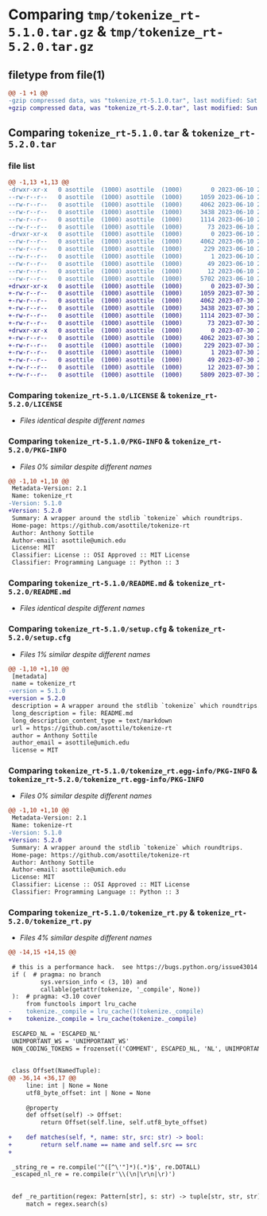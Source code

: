 # Comparing `tmp/tokenize_rt-5.1.0.tar.gz` & `tmp/tokenize_rt-5.2.0.tar.gz`

## filetype from file(1)

```diff
@@ -1 +1 @@
-gzip compressed data, was "tokenize_rt-5.1.0.tar", last modified: Sat Jun 10 20:35:48 2023, max compression
+gzip compressed data, was "tokenize_rt-5.2.0.tar", last modified: Sun Jul 30 22:45:24 2023, max compression
```

## Comparing `tokenize_rt-5.1.0.tar` & `tokenize_rt-5.2.0.tar`

### file list

```diff
@@ -1,13 +1,13 @@
-drwxr-xr-x   0 asottile  (1000) asottile  (1000)        0 2023-06-10 20:35:48.292503 tokenize_rt-5.1.0/
--rw-r--r--   0 asottile  (1000) asottile  (1000)     1059 2023-06-10 20:12:24.000000 tokenize_rt-5.1.0/LICENSE
--rw-r--r--   0 asottile  (1000) asottile  (1000)     4062 2023-06-10 20:35:48.292503 tokenize_rt-5.1.0/PKG-INFO
--rw-r--r--   0 asottile  (1000) asottile  (1000)     3438 2023-06-10 20:12:24.000000 tokenize_rt-5.1.0/README.md
--rw-r--r--   0 asottile  (1000) asottile  (1000)     1114 2023-06-10 20:35:48.292503 tokenize_rt-5.1.0/setup.cfg
--rw-r--r--   0 asottile  (1000) asottile  (1000)       73 2023-06-10 20:12:24.000000 tokenize_rt-5.1.0/setup.py
-drwxr-xr-x   0 asottile  (1000) asottile  (1000)        0 2023-06-10 20:35:48.292503 tokenize_rt-5.1.0/tokenize_rt.egg-info/
--rw-r--r--   0 asottile  (1000) asottile  (1000)     4062 2023-06-10 20:35:48.000000 tokenize_rt-5.1.0/tokenize_rt.egg-info/PKG-INFO
--rw-r--r--   0 asottile  (1000) asottile  (1000)      229 2023-06-10 20:35:48.000000 tokenize_rt-5.1.0/tokenize_rt.egg-info/SOURCES.txt
--rw-r--r--   0 asottile  (1000) asottile  (1000)        1 2023-06-10 20:35:48.000000 tokenize_rt-5.1.0/tokenize_rt.egg-info/dependency_links.txt
--rw-r--r--   0 asottile  (1000) asottile  (1000)       49 2023-06-10 20:35:48.000000 tokenize_rt-5.1.0/tokenize_rt.egg-info/entry_points.txt
--rw-r--r--   0 asottile  (1000) asottile  (1000)       12 2023-06-10 20:35:48.000000 tokenize_rt-5.1.0/tokenize_rt.egg-info/top_level.txt
--rw-r--r--   0 asottile  (1000) asottile  (1000)     5702 2023-06-10 20:31:42.000000 tokenize_rt-5.1.0/tokenize_rt.py
+drwxr-xr-x   0 asottile  (1000) asottile  (1000)        0 2023-07-30 22:45:24.533376 tokenize_rt-5.2.0/
+-rw-r--r--   0 asottile  (1000) asottile  (1000)     1059 2023-07-30 22:41:25.000000 tokenize_rt-5.2.0/LICENSE
+-rw-r--r--   0 asottile  (1000) asottile  (1000)     4062 2023-07-30 22:45:24.533376 tokenize_rt-5.2.0/PKG-INFO
+-rw-r--r--   0 asottile  (1000) asottile  (1000)     3438 2023-07-30 22:41:25.000000 tokenize_rt-5.2.0/README.md
+-rw-r--r--   0 asottile  (1000) asottile  (1000)     1114 2023-07-30 22:45:24.533376 tokenize_rt-5.2.0/setup.cfg
+-rw-r--r--   0 asottile  (1000) asottile  (1000)       73 2023-07-30 22:41:25.000000 tokenize_rt-5.2.0/setup.py
+drwxr-xr-x   0 asottile  (1000) asottile  (1000)        0 2023-07-30 22:45:24.533376 tokenize_rt-5.2.0/tokenize_rt.egg-info/
+-rw-r--r--   0 asottile  (1000) asottile  (1000)     4062 2023-07-30 22:45:24.000000 tokenize_rt-5.2.0/tokenize_rt.egg-info/PKG-INFO
+-rw-r--r--   0 asottile  (1000) asottile  (1000)      229 2023-07-30 22:45:24.000000 tokenize_rt-5.2.0/tokenize_rt.egg-info/SOURCES.txt
+-rw-r--r--   0 asottile  (1000) asottile  (1000)        1 2023-07-30 22:45:24.000000 tokenize_rt-5.2.0/tokenize_rt.egg-info/dependency_links.txt
+-rw-r--r--   0 asottile  (1000) asottile  (1000)       49 2023-07-30 22:45:24.000000 tokenize_rt-5.2.0/tokenize_rt.egg-info/entry_points.txt
+-rw-r--r--   0 asottile  (1000) asottile  (1000)       12 2023-07-30 22:45:24.000000 tokenize_rt-5.2.0/tokenize_rt.egg-info/top_level.txt
+-rw-r--r--   0 asottile  (1000) asottile  (1000)     5809 2023-07-30 22:45:24.000000 tokenize_rt-5.2.0/tokenize_rt.py
```

### Comparing `tokenize_rt-5.1.0/LICENSE` & `tokenize_rt-5.2.0/LICENSE`

 * *Files identical despite different names*

### Comparing `tokenize_rt-5.1.0/PKG-INFO` & `tokenize_rt-5.2.0/PKG-INFO`

 * *Files 0% similar despite different names*

```diff
@@ -1,10 +1,10 @@
 Metadata-Version: 2.1
 Name: tokenize_rt
-Version: 5.1.0
+Version: 5.2.0
 Summary: A wrapper around the stdlib `tokenize` which roundtrips.
 Home-page: https://github.com/asottile/tokenize-rt
 Author: Anthony Sottile
 Author-email: asottile@umich.edu
 License: MIT
 Classifier: License :: OSI Approved :: MIT License
 Classifier: Programming Language :: Python :: 3
```

### Comparing `tokenize_rt-5.1.0/README.md` & `tokenize_rt-5.2.0/README.md`

 * *Files identical despite different names*

### Comparing `tokenize_rt-5.1.0/setup.cfg` & `tokenize_rt-5.2.0/setup.cfg`

 * *Files 1% similar despite different names*

```diff
@@ -1,10 +1,10 @@
 [metadata]
 name = tokenize_rt
-version = 5.1.0
+version = 5.2.0
 description = A wrapper around the stdlib `tokenize` which roundtrips.
 long_description = file: README.md
 long_description_content_type = text/markdown
 url = https://github.com/asottile/tokenize-rt
 author = Anthony Sottile
 author_email = asottile@umich.edu
 license = MIT
```

### Comparing `tokenize_rt-5.1.0/tokenize_rt.egg-info/PKG-INFO` & `tokenize_rt-5.2.0/tokenize_rt.egg-info/PKG-INFO`

 * *Files 0% similar despite different names*

```diff
@@ -1,10 +1,10 @@
 Metadata-Version: 2.1
 Name: tokenize-rt
-Version: 5.1.0
+Version: 5.2.0
 Summary: A wrapper around the stdlib `tokenize` which roundtrips.
 Home-page: https://github.com/asottile/tokenize-rt
 Author: Anthony Sottile
 Author-email: asottile@umich.edu
 License: MIT
 Classifier: License :: OSI Approved :: MIT License
 Classifier: Programming Language :: Python :: 3
```

### Comparing `tokenize_rt-5.1.0/tokenize_rt.py` & `tokenize_rt-5.2.0/tokenize_rt.py`

 * *Files 4% similar despite different names*

```diff
@@ -14,15 +14,15 @@
 
 # this is a performance hack.  see https://bugs.python.org/issue43014
 if (  # pragma: no branch
         sys.version_info < (3, 10) and
         callable(getattr(tokenize, '_compile', None))
 ):  # pragma: <3.10 cover
     from functools import lru_cache
-    tokenize._compile = lru_cache()(tokenize._compile)
+    tokenize._compile = lru_cache(tokenize._compile)
 
 ESCAPED_NL = 'ESCAPED_NL'
 UNIMPORTANT_WS = 'UNIMPORTANT_WS'
 NON_CODING_TOKENS = frozenset(('COMMENT', ESCAPED_NL, 'NL', UNIMPORTANT_WS))
 
 
 class Offset(NamedTuple):
@@ -36,14 +36,17 @@
     line: int | None = None
     utf8_byte_offset: int | None = None
 
     @property
     def offset(self) -> Offset:
         return Offset(self.line, self.utf8_byte_offset)
 
+    def matches(self, *, name: str, src: str) -> bool:
+        return self.name == name and self.src == src
+
 
 _string_re = re.compile('^([^\'"]*)(.*)$', re.DOTALL)
 _escaped_nl_re = re.compile(r'\\(\n|\r\n|\r)')
 
 
 def _re_partition(regex: Pattern[str], s: str) -> tuple[str, str, str]:
     match = regex.search(s)
```

